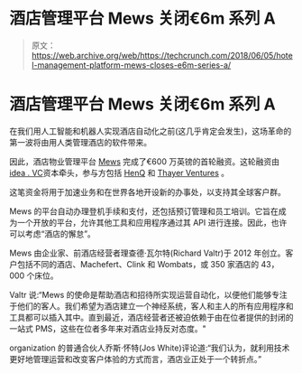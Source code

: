 # 酒店管理平台 Mews 关闭€6m 系列 A 

> 原文：<https://web.archive.org/web/https://techcrunch.com/2018/06/05/hotel-management-platform-mews-closes-e6m-series-a/>

# 酒店管理平台 Mews 关闭€6m 系列 A

在我们用人工智能和机器人实现酒店自动化之前(这几乎肯定会发生)，这场革命的第一波将由用人类管理酒店的软件带来。

因此，酒店物业管理平台
[Mews](https://web.archive.org/web/20230130100805/https://www.mewssystems.com/) 完成了€600 万英镑的首轮融资。这轮融资由[idea . VC](https://web.archive.org/web/20230130100805/http://notion.vc/)资本牵头，参与方包括 [HenQ](https://web.archive.org/web/20230130100805/http://www.henq.nl/) 和 [Thayer Ventures](https://web.archive.org/web/20230130100805/http://www.thayerventures.com/) 。

这笔资金将用于加速业务和在世界各地开设新的办事处，以支持其全球客户群。

Mews 的平台自动办理登机手续和支付，还包括预订管理和员工培训。它旨在成为一个开放的平台，允许其他工具和应用程序通过其 API 进行连接。因此，也许可以考虑“酒店的懈怠”。

Mews 由企业家、前酒店经营者理查德·瓦尔特(Richard Valtr)于 2012 年创立。客户包括不同的酒店、Machefert、Clink 和 Wombats，或 350 家酒店的 43，000 个床位。

Valtr 说:“Mews 的使命是帮助酒店和招待所实现运营自动化，以便他们能够专注于他们的客人。我们希望为酒店建立一个神经系统，客人和主人的所有应用程序和工具都可以插入其中。直到最近，酒店经营者还被迫依赖于由在位者提供的封闭的一站式 PMS，这些在位者多年来对酒店业持反对态度。"

organization 的普通合伙人乔斯·怀特(Jos White)评论道:“我们认为，就利用技术更好地管理运营和改变客户体验的方式而言，酒店业正处于一个转折点。”